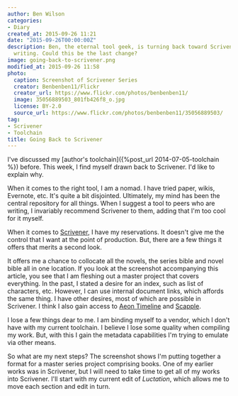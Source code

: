 ```yaml
---
author: Ben Wilson
categories:
- Diary
created_at: 2015-09-26 11:21
date: "2015-09-26T00:00:00Z"
description: Ben, the eternal tool geek, is turning back toward Scrivener for novel
  writing. Could this be the last change?
image: going-back-to-scrivener.png
modified_at: 2015-09-26 11:58
photo:
  caption: Screenshot of Scrivener Series
  creator: Benbenben11/Flickr
  creator_url: https://www.flickr.com/photos/benbenben11/
  image: 35056889503_801fb426f8_o.jpg
  license: BY-2.0
  source_url: https://www.flickr.com/photos/benbenben11/35056889503/
tag:
- Scrivener
- Toolchain
title: Going Back to Scrivener
---
```

<!--Lead Paragraph-->

I've discussed my [author's toolchain]({%post_url 2014-07-05-toolchain %}) before. This week, I find myself drawn back to Scrivener. I'd like to explain why.

<!--more-->

When it comes to the right tool, I am a nomad. I have tried paper, wikis, Evernote, etc. It's quite a bit disjointed. Ultimately, my mind has been the central repository for all things. When I suggest a tool to peers who are writing, I invariably recommend Scrivener to them, adding that I'm too cool for it myself.

When it comes to [Scrivener](https://www.literatureandlatte.com/scrivener.php), I have my reservations. It doesn't give me the control that I want at the point of production. But, there are a few things it offers that merits a second look.

It offers me a chance to collocate all the novels, the series bible and novel bible all in one location. If you look at the screenshot accompanying this article, you see that I am fleshing out a master project that covers everything. In the past, I stated a desire for an index, such as list of characters, etc. However, I can use internal document links, which affords the same thing. I have other desires, most of which are possible in Scrivener. I think I also gain access to [Aeon Timeline](http://www.aeontimeline.com/) and [Scapple](http://www.literatureandlatte.com/scapple.php).

I lose a few things dear to me. I am binding myself to a vendor, which I don't have with my current toolchain. I believe I lose some quality when compiling my work. But, with this I gain the metadata capabilities I'm trying to emulate via other means.

So what are my next steps? The screenshot shows I'm putting together a format for a master series project comprising books. One of my earlier works was in Scrivener, but I will need to take time to get all of my works into Scrivener. I'll start with my current edit of *Luctation*, which allows me to move each section and edit in turn.
